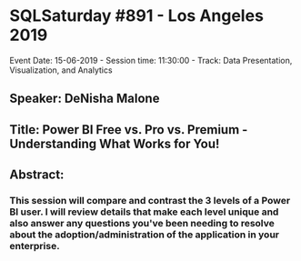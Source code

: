 # SQLSaturday #891 - Los Angeles 2019
Event Date: 15-06-2019 - Session time: 11:30:00 - Track: Data Presentation, Visualization, and Analytics
## Speaker: DeNisha Malone
## Title: Power BI Free vs. Pro vs. Premium - Understanding What Works for You!
## Abstract:
### This session will compare and contrast the 3 levels of a Power BI user. I will review details that make each level unique and also answer any questions you've been needing to resolve about the adoption/administration of the application in your enterprise.
